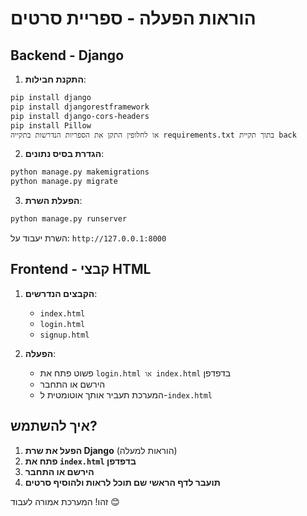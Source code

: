 # הוראות הפעלה - ספריית סרטים

## Backend - Django

1. **התקנת חבילות**:
```bash
pip install django
pip install djangorestframework
pip install django-cors-headers
pip install Pillow
או לחלופין התקן את הספריות הנדרשות בתקייה requirements.txt בתוך תקיית back 
```

2. **הגדרת בסיס נתונים**:
```bash
python manage.py makemigrations
python manage.py migrate
```

3. **הפעלת השרת**:
```bash
python manage.py runserver
```

השרת יעבוד על: `http://127.0.0.1:8000`

## Frontend - קבצי HTML

1. **הקבצים הנדרשים**:
   - `index.html`
   - `login.html`
   - `signup.html`

2. **הפעלה**:
   - פשוט פתח את `login.html או index.html` בדפדפן
   - הירשם או התחבר
   - המערכת תעביר אותך אוטומטית ל-`index.html`

## איך להשתמש?

1. **הפעל את שרת Django** (הוראות למעלה)
2. **פתח את `index.html` בדפדפן**
3. **הירשם או התחבר**
4. **תועבר לדף הראשי שם תוכל לראות ולהוסיף סרטים**

זהו! המערכת אמורה לעבוד 😊
